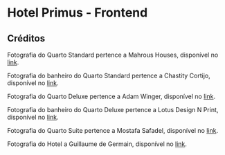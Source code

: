 # Hotel Primus - Frontend

## Créditos

Fotografia do Quarto Standard pertence a Mahrous Houses, disponível no [link](https://unsplash.com/photos/white-bed-linen-on-bed-0_SOs6nBCOM).

Fotografia do banheiro do Quarto Standard pertence a Chastity Cortijo, disponível no [link](https://unsplash.com/photos/white-ceramic-bathtub-near-white-bathtub-FJLoqqIsSHc).

Fotografia do Quarto Deluxe pertence a Adam Winger, disponível no [link](https://unsplash.com/photos/white-bed-linen-on-brown-wooden-bed-frame-38Llq3HTO3A).

Fotografia do banheiro do Quarto Deluxe pertence a Lotus Design N Print, disponível no [link](https://unsplash.com/photos/white-ceramic-sink-near-white-ceramic-sink-g51F6-WYzyU).

Fotografia do Quarto Suite pertence a Mostafa Safadel, disponível no [link](https://unsplash.com/photos/inside-condominium-unit-cHjAxnJk_wQ).

Fotografia do Hotel a Guillaume de Germain, disponível no [link](https://unsplash.com/photos/worms-eyeview-photo-of-concrete-high-rise-buildings-wvjafjgFiMU).
